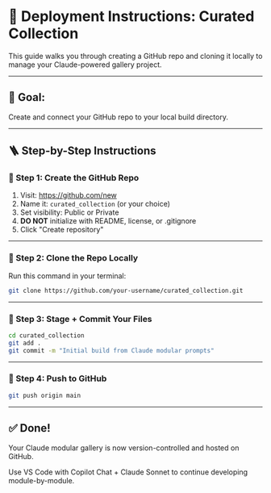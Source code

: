 # 🚀 Deployment Instructions: Curated Collection

This guide walks you through creating a GitHub repo and cloning it locally to manage your Claude-powered gallery project.

---

## 🧰 Goal:
Create and connect your GitHub repo to your local build directory.

---

## 🪜 Step-by-Step Instructions

### 🔹 Step 1: Create the GitHub Repo
1. Visit: https://github.com/new
2. Name it: `curated_collection` (or your choice)
3. Set visibility: Public or Private
4. **DO NOT** initialize with README, license, or .gitignore
5. Click "Create repository"

---

### 🔹 Step 2: Clone the Repo Locally
Run this command in your terminal:

```bash
git clone https://github.com/your-username/curated_collection.git
```

---

### 🔹 Step 3: Stage + Commit Your Files
```bash
cd curated_collection
git add .
git commit -m "Initial build from Claude modular prompts"
```

---

### 🔹 Step 4: Push to GitHub
```bash
git push origin main
```

---

## ✅ Done!
Your Claude modular gallery is now version-controlled and hosted on GitHub.

Use VS Code with Copilot Chat + Claude Sonnet to continue developing module-by-module.